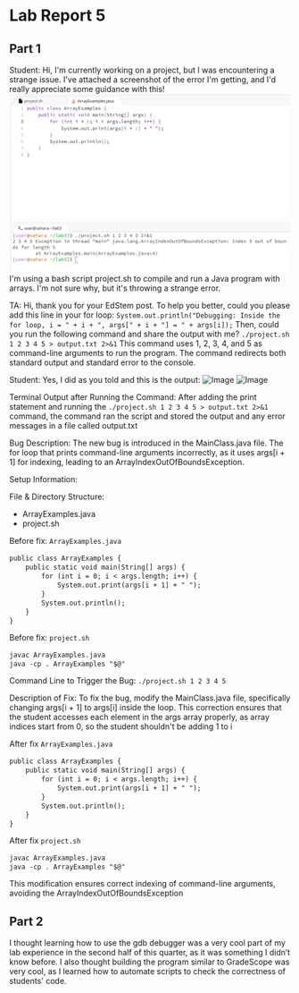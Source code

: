 # Lab Report 5

## Part 1

Student: Hi, I'm currently working on a project, but I was encountering a strange issue. I've attached a screenshot of the error I'm getting, and I'd really appreciate some guidance with this!
![Image](bug.png)  
I'm using a bash script project.sh to compile and run a Java program with arrays. I'm not sure why, but it's throwing a strange error. 

TA: Hi, thank you for your EdStem post. To help you better, could you please add this line in your for loop: ```System.out.println("Debugging: Inside the for loop, i = " + i + ", args[" + i + "] = " + args[i]);```
Then, could you run the following command and share the output with me?
```./project.sh 1 2 3 4 5 > output.txt 2>&1```
This command uses 1, 2, 3, 4, and 5 as command-line arguments to run the program. The command redirects both standard output and standard error to the console.

Student: Yes, I did as you told and this is the output:
![Image](bug1.png)
![Image](output1.png)

Terminal Output after Running the Command:
After adding the print statement and running the ```./project.sh 1 2 3 4 5 > output.txt 2>&1``` command, the command ran the script and stored the output and any error messages in a file called output.txt

Bug Description:
The new bug is introduced in the MainClass.java file. The for loop that prints command-line arguments incorrectly, as it uses args[i + 1] for indexing, leading to an ArrayIndexOutOfBoundsException.


Setup Information:

File & Directory Structure:
- ArrayExamples.java
- project.sh

Before fix: 
```ArrayExamples.java```
```
public class ArrayExamples {
    public static void main(String[] args) {
        for (int i = 0; i < args.length; i++) {
            System.out.print(args[i + 1] + " ");
        }
        System.out.println();
    }
}
```
Before fix: 
```project.sh```
```
javac ArrayExamples.java
java -cp . ArrayExamples "$@"
```

Command Line to Trigger the Bug:
```./project.sh 1 2 3 4 5```

Description of Fix:
To fix the bug, modify the MainClass.java file, specifically changing args[i + 1] to args[i] inside the loop. This correction ensures that the student accesses each element in the args array properly, as array indices start from 0, so the student shouldn't be adding 1 to i

After fix
```ArrayExamples.java```
```
public class ArrayExamples {
    public static void main(String[] args) {
        for (int i = 0; i < args.length; i++) {
            System.out.print(args[i + 1] + " ");
        }
        System.out.println();
    }
}
```
After fix
```project.sh```
```
javac ArrayExamples.java
java -cp . ArrayExamples "$@"
```

This modification ensures correct indexing of command-line arguments, avoiding the ArrayIndexOutOfBoundsException


## Part 2
I thought learning how to use the gdb debugger was a very cool part of my lab experience in the second half of this quarter, as it was something I didn’t know before. I also thought building the program similar to GradeScope was very cool, as I learned how to automate scripts to check the correctness of students' code.



